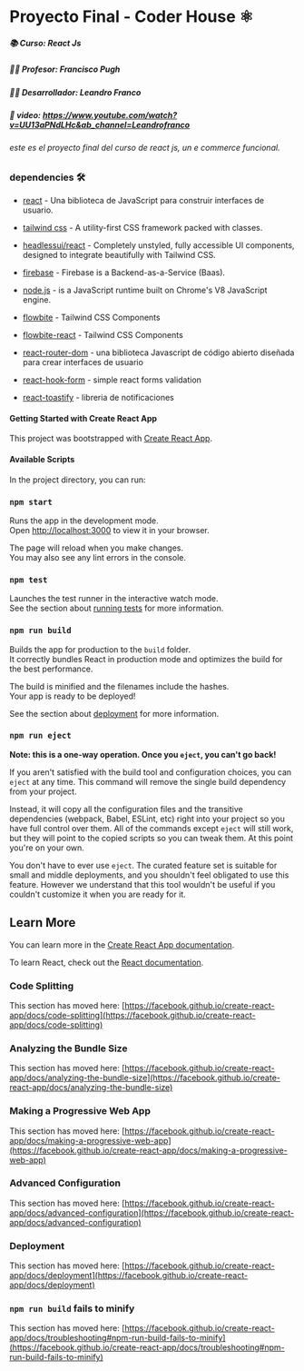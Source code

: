 # Proyecto Final - Coder House ⚛️
##### 📚 Curso: React Js 
##### 👨‍💻 Profesor: Francisco Pugh
##### 👨‍🎓 Desarrollador: Leandro Franco
##### 🎥 video: https://www.youtube.com/watch?v=UU13aPNdLHc&ab_channel=Leandrofranco

###### _este es el proyecto final del curso de react js, un e commerce funcional._


### dependencies 🛠️
- [react] - Una biblioteca de JavaScript para construir interfaces de usuario.
- [tailwind css] - A utility-first CSS framework packed with classes.
- [headlessui/react] - Completely unstyled, fully accessible UI components, designed to integrate beautifully with Tailwind CSS.
- [firebase] - Firebase is a Backend-as-a-Service (Baas).
- [node.js] - is a JavaScript runtime built on Chrome's V8 JavaScript engine.
- [flowbite] - Tailwind CSS Components
- [flowbite-react] - Tailwind CSS Components
- [react-router-dom] - una biblioteca Javascript de código abierto diseñada para crear interfaces de usuario 
- [react-hook-form] - simple react forms validation
- [react-toastify] - libreria de notificaciones 
   
   [react]: <https://es.reactjs.org/>
   [tailwind css]: <https://tailwindcss.com/>
   [headlessui/react]: <https://headlessui.com/>
   [firebase]: <https://console.firebase.google.com/u/0/project/ecommerce-react-coder-11bdc/overview?hl=es-419>
   [flowbite]: <https://flowbite.com/>
   [node.js]: <http://nodejs.org>
   [flowbite-react]: <https://flowbite-react.com/>
   [react-router-dom]: <https://reactrouter.com/en/main>
   [react-hook-form]: <https://react-hook-form.com/>
   [react-toastify]: <https://www.npmjs.com/package/react-toastify>




#### Getting Started with Create React App

This project was bootstrapped with [Create React App](https://github.com/facebook/create-react-app).

####  Available Scripts

In the project directory, you can run:

### `npm start`

Runs the app in the development mode.\
Open [http://localhost:3000](http://localhost:3000) to view it in your browser.

The page will reload when you make changes.\
You may also see any lint errors in the console.

### `npm test`

Launches the test runner in the interactive watch mode.\
See the section about [running tests](https://facebook.github.io/create-react-app/docs/running-tests) for more information.

### `npm run build`

Builds the app for production to the `build` folder.\
It correctly bundles React in production mode and optimizes the build for the best performance.

The build is minified and the filenames include the hashes.\
Your app is ready to be deployed!

See the section about [deployment](https://facebook.github.io/create-react-app/docs/deployment) for more information.

### `npm run eject`

**Note: this is a one-way operation. Once you `eject`, you can't go back!**

If you aren't satisfied with the build tool and configuration choices, you can `eject` at any time. This command will remove the single build dependency from your project.

Instead, it will copy all the configuration files and the transitive dependencies (webpack, Babel, ESLint, etc) right into your project so you have full control over them. All of the commands except `eject` will still work, but they will point to the copied scripts so you can tweak them. At this point you're on your own.

You don't have to ever use `eject`. The curated feature set is suitable for small and middle deployments, and you shouldn't feel obligated to use this feature. However we understand that this tool wouldn't be useful if you couldn't customize it when you are ready for it.

## Learn More

You can learn more in the [Create React App documentation](https://facebook.github.io/create-react-app/docs/getting-started).

To learn React, check out the [React documentation](https://reactjs.org/).

### Code Splitting

This section has moved here: [https://facebook.github.io/create-react-app/docs/code-splitting](https://facebook.github.io/create-react-app/docs/code-splitting)

### Analyzing the Bundle Size

This section has moved here: [https://facebook.github.io/create-react-app/docs/analyzing-the-bundle-size](https://facebook.github.io/create-react-app/docs/analyzing-the-bundle-size)

### Making a Progressive Web App

This section has moved here: [https://facebook.github.io/create-react-app/docs/making-a-progressive-web-app](https://facebook.github.io/create-react-app/docs/making-a-progressive-web-app)

### Advanced Configuration

This section has moved here: [https://facebook.github.io/create-react-app/docs/advanced-configuration](https://facebook.github.io/create-react-app/docs/advanced-configuration)

### Deployment

This section has moved here: [https://facebook.github.io/create-react-app/docs/deployment](https://facebook.github.io/create-react-app/docs/deployment)

### `npm run build` fails to minify

This section has moved here: [https://facebook.github.io/create-react-app/docs/troubleshooting#npm-run-build-fails-to-minify](https://facebook.github.io/create-react-app/docs/troubleshooting#npm-run-build-fails-to-minify)

